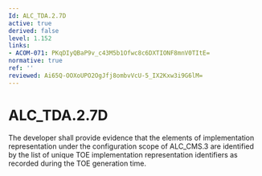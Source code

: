 ```yaml
---
Id: ALC_TDA.2.7D
active: true
derived: false
level: 1.152
links:
- ACOM-071: PKqDIyQBaP9v_c43M5b1Ofwc8c6DXTIONF8mnV0TItE=
normative: true
ref: ''
reviewed: Ai65Q-OOXoUPO2OgJfj8ombvVcU-5_IX2Kxw3i9G6lM=
---
```


# ALC_TDA.2.7D

The developer shall provide evidence that the elements of implementation representation under the configuration scope of ALC_CMS.3 are identified by the list of unique TOE implementation representation identifiers as recorded during the TOE generation time.